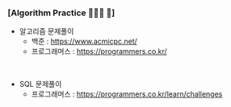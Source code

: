 ### [Algorithm Practice 👩🏻‍💻 🍎]

* 알고리즘 문제풀이 
  - 백준 : https://www.acmicpc.net/
  - 프로그래머스 : https://programmers.co.kr/
<br>

* SQL 문제풀이 
  - 프로그래머스 : https://programmers.co.kr/learn/challenges
